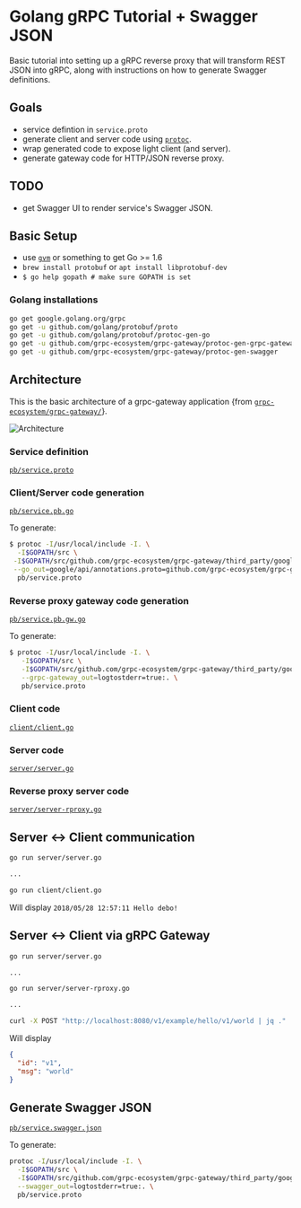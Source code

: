 # Golang gRPC Tutorial + Swagger JSON
Basic tutorial into setting up a gRPC reverse proxy that will
transform REST JSON into gRPC, along with instructions on how
to generate Swagger definitions.

## Goals
- service defintion in `service.proto`
- generate client and server code using [`protoc`](https://github.com/google/protobuf).
- wrap generated code to expose light client (and server).
- generate gateway code for HTTP/JSON reverse proxy.

## TODO
- get Swagger UI to render service's Swagger JSON.

## Basic Setup
- use [`gvm`](https://github.com/moovweb/gvm) or something to get Go >= 1.6
- `brew install protobuf` or `apt install libprotobuf-dev`
- `$ go help gopath # make sure GOPATH is set`

### Golang installations
```bash
go get google.golang.org/grpc
go get -u github.com/golang/protobuf/proto
go get -u github.com/golang/protobuf/protoc-gen-go
go get -u github.com/grpc-ecosystem/grpc-gateway/protoc-gen-grpc-gateway
go get -u github.com/grpc-ecosystem/grpc-gateway/protoc-gen-swagger
```

## Architecture
This is the basic architecture of a grpc-gateway application {from [`grpc-ecosystem/grpc-gateway/`](https://github.com/grpc-ecosystem/grpc-gateway/)}.

![Architecture](https://camo.githubusercontent.com/e75a8b46b078a3c1df0ed9966a16c24add9ccb83/68747470733a2f2f646f63732e676f6f676c652e636f6d2f64726177696e67732f642f3132687034435071724e5046686174744c5f63496f4a707446766c41716d35774c513067677149356d6b43672f7075623f773d37343926683d333730 "Architecture")

### Service definition
[`pb/service.proto`](https://github.com/dray92/go-grpc-tutorial/blob/master/pb/service.proto)

### Client/Server code generation
[`pb/service.pb.go`](https://github.com/dray92/go-grpc-tutorial/blob/master/pb/service.pb.go)

To generate:
```bash
$ protoc -I/usr/local/include -I. \
  -I$GOPATH/src \
 -I$GOPATH/src/github.com/grpc-ecosystem/grpc-gateway/third_party/googleapis \
 --go_out=google/api/annotations.proto=github.com/grpc-ecosystem/grpc-gateway/third_party/googleapis/google/api,plugins=grpc:. \
  pb/service.proto
```

### Reverse proxy gateway code generation
[`pb/service.pb.gw.go`](https://github.com/dray92/go-grpc-tutorial/blob/master/pb/service.pb.gw.go)

To generate:
```bash
$ protoc -I/usr/local/include -I. \
   -I$GOPATH/src \
   -I$GOPATH/src/github.com/grpc-ecosystem/grpc-gateway/third_party/googleapis \
   --grpc-gateway_out=logtostderr=true:. \
   pb/service.proto
```

### Client code
[`client/client.go`](https://github.com/dray92/go-grpc-tutorial/blob/master/client/client.go)

### Server code
[`server/server.go`](https://github.com/dray92/go-grpc-tutorial/blob/master/server/server.go)

### Reverse proxy server code
[`server/server-rproxy.go`](https://github.com/dray92/go-grpc-tutorial/blob/master/server/server-rproxy.go)

## Server <-> Client communication
```bash
go run server/server.go

...

go run client/client.go
```

Will display ``2018/05/28 12:57:11 Hello debo!``

## Server <-> Client via gRPC Gateway
```bash
go run server/server.go

...

go run server/server-rproxy.go

...

curl -X POST "http://localhost:8080/v1/example/hello/v1/world | jq ."
```

Will display 
```json
{
  "id": "v1",
  "msg": "world"
}
```

## Generate Swagger JSON
[`pb/service.swagger.json`](https://github.com/dray92/go-grpc-tutorial/blob/master/pb/service.swagger.json)

To generate:
```bash
protoc -I/usr/local/include -I. \
  -I$GOPATH/src \
  -I$GOPATH/src/github.com/grpc-ecosystem/grpc-gateway/third_party/googleapis \
  --swagger_out=logtostderr=true:. \
  pb/service.proto
```